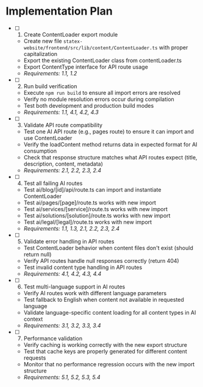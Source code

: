# Implementation Plan

- [ ] 1. Create ContentLoader export module
  - Create new file `statex-website/frontend/src/lib/content/ContentLoader.ts` with proper capitalization
  - Export the existing ContentLoader class from contentLoader.ts
  - Export ContentType interface for API route usage
  - _Requirements: 1.1, 1.2_

- [ ] 2. Run build verification
  - Execute `npm run build` to ensure all import errors are resolved
  - Verify no module resolution errors occur during compilation
  - Test both development and production build modes
  - _Requirements: 1.1, 4.1, 4.2, 4.3_

- [ ] 3. Validate API route compatibility
  - Test one AI API route (e.g., pages route) to ensure it can import and use ContentLoader
  - Verify the loadContent method returns data in expected format for AI consumption
  - Check that response structure matches what API routes expect (title, description, content, metadata)
  - _Requirements: 2.1, 2.2, 2.3, 2.4_

- [ ] 4. Test all failing AI routes
  - Test ai/blog/[id]/api/route.ts can import and instantiate ContentLoader
  - Test ai/pages/[page]/route.ts works with new import
  - Test ai/services/[service]/route.ts works with new import
  - Test ai/solutions/[solution]/route.ts works with new import
  - Test ai/legal/[legal]/route.ts works with new import
  - _Requirements: 1.1, 1.3, 2.1, 2.2, 2.3, 2.4_

- [ ] 5. Validate error handling in API routes
  - Test ContentLoader behavior when content files don't exist (should return null)
  - Verify API routes handle null responses correctly (return 404)
  - Test invalid content type handling in API routes
  - _Requirements: 4.1, 4.2, 4.3, 4.4_

- [ ] 6. Test multi-language support in AI routes
  - Verify AI routes work with different language parameters
  - Test fallback to English when content not available in requested language
  - Validate language-specific content loading for all content types in AI context
  - _Requirements: 3.1, 3.2, 3.3, 3.4_

- [ ] 7. Performance validation
  - Verify caching is working correctly with the new export structure
  - Test that cache keys are properly generated for different content requests
  - Monitor that no performance regression occurs with the new import structure
  - _Requirements: 5.1, 5.2, 5.3, 5.4_
  